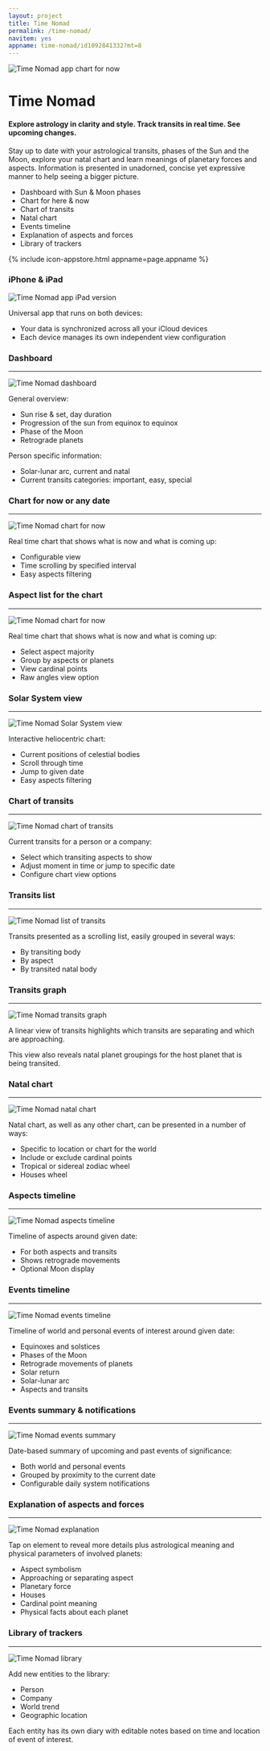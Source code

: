 ```yaml
---
layout: project
title: Time Nomad
permalink: /time-nomad/
navitem: yes
appname: time-nomad/id1092841332?mt=8
---
```


![Time Nomad app chart for now](/images/time-nomad_chart-for-now.png "Time Nomad app chart for now")

# Time Nomad

#### Explore astrology in clarity and style. Track transits in real time. See upcoming changes.

Stay up to date with your astrological transits, phases of the Sun and the Moon, explore your natal chart and learn meanings of planetary forces and aspects. Information is presented in unadorned, concise yet expressive manner to help seeing a bigger picture.

* Dashboard with Sun & Moon phases
* Chart for here & now
* Chart of transits
* Natal chart
* Events timeline 
* Explanation of aspects and forces
* Library of trackers

{% include icon-appstore.html appname=page.appname %}

### iPhone & iPad

![Time Nomad app iPad version](/images/time-nomad_ipad.png "Time Nomad app iPad version")

Universal app that runs on both devices:

* Your data is synchronized across all your iCloud devices
* Each device manages its own independent view configuration

### Dashboard

- - -

![Time Nomad dashboard](/images/time-nomad_dashboard.png "Time Nomad dashboard")

General overview:

* Sun rise & set, day duration
* Progression of the sun from equinox to equinox
* Phase of the Moon
* Retrograde planets

Person specific information:

* Solar-lunar arc, current and natal
* Current transits categories: important, easy, special

### Chart for now or any date

- - -

![Time Nomad chart for now](/images/time-nomad_chart-for-date.png "Time Nomad chart for now")

Real time chart that shows what is now and what is coming up:

* Configurable view
* Time scrolling by specified interval
* Easy aspects filtering

### Aspect list for the chart 

- - -

![Time Nomad chart for now](/images/time-nomad_aspects-list.png "Time Nomad list of chart aspects")

Real time chart that shows what is now and what is coming up:

* Select aspect majority
* Group by aspects or planets 
* View cardinal points 
* Raw angles view option 

### Solar System view

- - -

![Time Nomad Solar System view](/images/time-nomad_solar-system.png "Time Nomad Solar System view")

Interactive heliocentric chart:

* Current positions of celestial bodies
* Scroll through time
* Jump to given date
* Easy aspects filtering

### Chart of transits

- - -

![Time Nomad chart of transits](/images/time-nomad_transits_chart.png "Time Nomad chart of transits")

Current transits for a person or a company:

* Select which transiting aspects to show
* Adjust moment in time or jump to specific date
* Configure chart view options

### Transits list

- - -

![Time Nomad list of transits](/images/time-nomad_transits-list.png "Time Nomad list of transits")

Transits presented as a scrolling list, easily grouped in several ways:

* By transiting body
* By aspect
* By transited natal body

### Transits graph

- - -

![Time Nomad transits graph](/images/time-nomad_transits-graph.png "Time Nomad transits graph")

A linear view of transits highlights which transits are separating and which are approaching. 

This view also reveals natal planet groupings for the host planet that is being transited.

### Natal chart

- - -

![Time Nomad natal chart](/images/time-nomad_natal-chart.png "Time Nomad natal chart")

Natal chart, as well as any other chart, can be presented in a number of ways:

* Specific to location or chart for the world
* Include or exclude cardinal points
* Tropical or sidereal zodiac wheel
* Houses wheel

### Aspects timeline

- - -

![Time Nomad aspects timeline](/images/time-nomad_aspects-timeline.png "Time Nomad aspects timeline")

Timeline of aspects around given date:

* For both aspects and transits 
* Shows retrograde movements
* Optional Moon display

### Events timeline 

- - -

![Time Nomad events timeline](/images/time-nomad_world-events.png "Time Nomad events timeline")

Timeline of world and personal events of interest around given date:

* Equinoxes and solstices
* Phases of the Moon
* Retrograde movements of planets 
* Solar return
* Solar-lunar arc
* Aspects and transits 

### Events summary & notifications

- - -

![Time Nomad events summary](/images/time-nomad_events-summary.png "Time Nomad events summary")

Date-based summary of upcoming and past events of significance:

* Both world and personal events
* Grouped by proximity to the current date 
* Configurable daily system notifications

### Explanation of aspects and forces

- - -

![Time Nomad explanation](/images/time-nomad_aspect-explanation.png "Time Nomad explanation")

Tap on element to reveal more details plus astrological meaning and physical parameters of involved planets:

* Aspect symbolism
* Approaching or separating aspect
* Planetary force
* Houses
* Cardinal point meaning
* Physical facts about each planet

### Library of trackers

- - -

![Time Nomad library](/images/time-nomad_identities.png "Time Nomad library")

Add new entities to the library:

- Person
- Company
- World trend
- Geographic location

Each entity has its own diary with editable notes based on time and location of event of interest.
